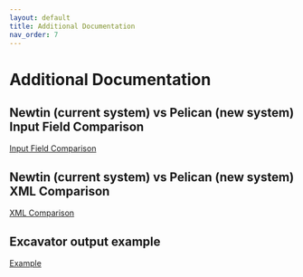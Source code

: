 ```yaml
---
layout: default
title: Additional Documentation
nav_order: 7
---
```

# Additional Documentation


## Newtin (current system) vs Pelican (new system) Input Field Comparison

<a class="btn" href="https://usanorth811.github.io/pelicancorp/assets/Input-Ticket-Field-Comparison.pdf">Input Field Comparison</a>

## Newtin (current system) vs Pelican (new system) XML Comparison

<a class="btn" href="https://usanorth811.github.io/pelicancorp/assets/Newtin_Pelican_XML_Comparison.xlsx">XML Comparison</a>

## Excavator output example

<a href="https://usanorth811.org/images/pdfs/Output_Excavator_CA_v1_2020328-1.pdf" class="btn">Example</a>
